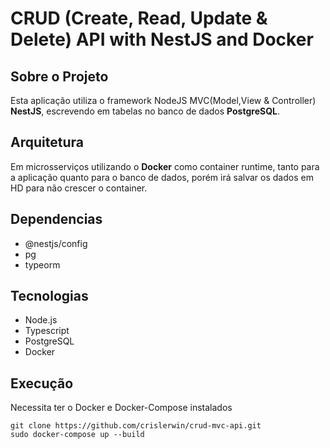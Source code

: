 # CRUD (Create, Read, Update & Delete) API with NestJS and Docker

## Sobre o Projeto

Esta aplicação utiliza o framework NodeJS MVC(Model,View & Controller) **NestJS**, escrevendo em
tabelas no banco de dados **PostgreSQL**.

## Arquitetura

Em microsserviços utilizando o **Docker** como container runtime, tanto para a aplicação quanto
para o banco de dados, porém irá salvar os dados em HD para não crescer o container.

## Dependencias

- @nestjs/config
- pg
- typeorm

## Tecnologias

- Node.js
- Typescript
- PostgreSQL
- Docker

## Execução

Necessita ter o Docker e Docker-Compose instalados

```
git clone https://github.com/crislerwin/crud-mvc-api.git
sudo docker-compose up --build
```
